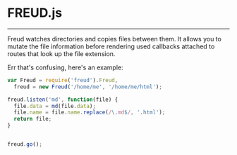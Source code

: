 FREUD.js
====
----

Freud watches directories and copies files between them. It allows you to mutate the file information before rendering used callbacks attached to routes that look up the file extension.

Err that's confusing, here's an example:

```js
var Freud = require('freud').Freud,
  freud = new Freud('/home/me', '/home/me/html');

freud.listen('md', function(file) {
  file.data = md(file.data);
  file.name = file.name.replace(/\.md$/, '.html');
  return file;
}


freud.go();
```